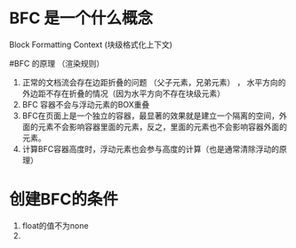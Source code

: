 # BFC 是一个什么概念
Block Formatting Context (块级格式化上下文)


#BFC 的原理 （渲染规则）
1. 正常的文档流会存在边距折叠的问题 （父子元素，兄弟元素） ， 水平方向的外边距不存在折叠的情况（因为水平方向不存在块级元素）
2. BFC 容器不会与浮动元素的BOX重叠
3. BFC在页面上是一个独立的容器，最显著的效果就是建立一个隔离的空间，外面的元素不会影响容器里面的元素，反之，里面的元素也不会影响容器外面的元素。
4. 计算BFC容器高度时，浮动元素也会参与高度的计算（也是通常清除浮动的原理） 



# 创建BFC的条件
1. float的值不为none
2. 